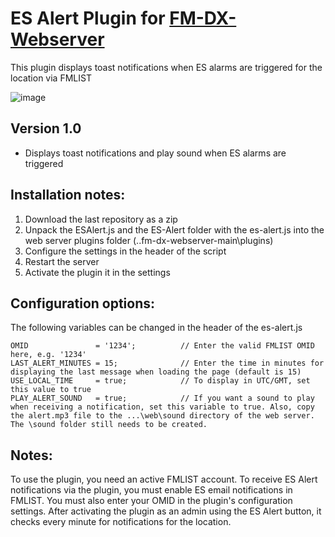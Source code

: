 # ES Alert Plugin for [FM-DX-Webserver](https://github.com/NoobishSVK/fm-dx-webserver)

This plugin displays toast notifications when ES alarms are triggered for the location via FMLIST

![image](https://github.com/user-attachments/assets/c5505af2-7b3b-4162-b68b-b474f593fd42)

## Version 1.0 

- Displays toast notifications and play sound when ES alarms are triggered

## Installation notes:

1. 	Download the last repository as a zip
2.	Unpack the ESAlert.js and the ES-Alert folder with the es-alert.js into the web server plugins folder (..fm-dx-webserver-main\plugins)
3.  Configure the settings in the header of the script
4. 	Restart the server
5. 	Activate the plugin it in the settings

## Configuration options:

The following variables can be changed in the header of the es-alert.js

	OMID               = '1234';          // Enter the valid FMLIST OMID here, e.g. '1234'
	LAST_ALERT_MINUTES = 15;              // Enter the time in minutes for displaying the last message when loading the page (default is 15)
	USE_LOCAL_TIME     = true;            // To display in UTC/GMT, set this value to true
	PLAY_ALERT_SOUND   = true;            // If you want a sound to play when receiving a notification, set this variable to true. Also, copy the alert.mp3 file to the ...\web\sound directory of the web server. The \sound folder still needs to be created.

## Notes: 

To use the plugin, you need an active FMLIST account. To receive ES Alert notifications via the plugin, you must enable ES email notifications in FMLIST. You must also enter your OMID in the plugin's configuration settings. After activating the plugin as an admin using the ES Alert button, it checks every minute for notifications for the location.

